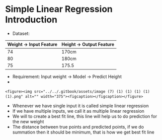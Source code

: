 # Simple Linear Regression Introduction

* Dataset:

| Weight -> Input Feature | Height -> Output Feature |
| ----------------------- | ------------------------ |
| 74                      | 170cm                    |
| 80                      | 180cm                    |
| 75                      | 175.5                    |

* Requirement: Input weight -> Model -> Predict Height
*

    <figure><img src="../../.gitbook/assets/image (7) (1) (1) (1) (1) (1).png" alt="" width="375"><figcaption></figcaption></figure>
* Whenever we have single input it is called simple linear regression
* If we have multiple inputs, we call it as multiple linear regression
* We will to create a best fit line, this line will help us to do prediction for the new weight
* The distance between true points and predicted points, if we do summation then it should be minimum, that is how we get best fit line
